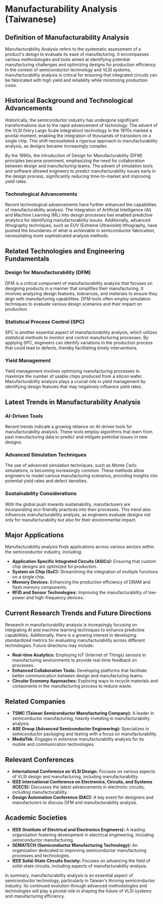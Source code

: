 # Manufacturability Analysis (Taiwanese)

## Definition of Manufacturability Analysis

Manufacturability Analysis refers to the systematic assessment of a product's design to evaluate its ease of manufacturing. It encompasses various methodologies and tools aimed at identifying potential manufacturing challenges and optimizing designs for production efficiency. In the context of semiconductor technology and VLSI systems, manufacturability analysis is critical for ensuring that integrated circuits can be fabricated with high yield and reliability while minimizing production costs.

## Historical Background and Technological Advancements

Historically, the semiconductor industry has undergone significant transformations due to the rapid advancement of technology. The advent of the VLSI (Very Large Scale Integration) technology in the 1970s marked a pivotal moment, enabling the integration of thousands of transistors on a single chip. This shift necessitated a rigorous approach to manufacturability analysis, as designs became increasingly complex. 

By the 1990s, the introduction of Design for Manufacturability (DFM) principles became prominent, emphasizing the need for collaboration between design and manufacturing teams. The advent of simulation tools and software allowed engineers to predict manufacturability issues early in the design process, significantly reducing time-to-market and improving yield rates.

### Technological Advancements

Recent technological advancements have further enhanced the capabilities of manufacturability analysis. The integration of Artificial Intelligence (AI) and Machine Learning (ML) into design processes has enabled predictive analytics for identifying manufacturability issues. Additionally, advanced lithography techniques, such as EUV (Extreme Ultraviolet) lithography, have pushed the boundaries of what is achievable in semiconductor fabrication, necessitating more sophisticated analysis methods.

## Related Technologies and Engineering Fundamentals

### Design for Manufacturability (DFM)

DFM is a critical component of manufacturability analysis that focuses on designing products in a manner that simplifies their manufacturing. It involves analyzing design features, tolerances, and materials to ensure they align with manufacturing capabilities. DFM tools often employ simulation techniques to evaluate various design scenarios and their impact on production.

### Statistical Process Control (SPC)

SPC is another essential aspect of manufacturability analysis, which utilizes statistical methods to monitor and control manufacturing processes. By applying SPC, engineers can identify variations in the production process that could lead to defects, thereby facilitating timely interventions.

### Yield Management

Yield management involves optimizing manufacturing processes to maximize the number of usable chips produced from a silicon wafer. Manufacturability analysis plays a crucial role in yield management by identifying design features that may negatively influence yield rates.

## Latest Trends in Manufacturability Analysis

### AI-Driven Tools

Recent trends indicate a growing reliance on AI-driven tools for manufacturability analysis. These tools employ algorithms that learn from past manufacturing data to predict and mitigate potential issues in new designs.

### Advanced Simulation Techniques

The use of advanced simulation techniques, such as Monte Carlo simulations, is becoming increasingly common. These methods allow engineers to model various manufacturing scenarios, providing insights into potential yield rates and defect densities.

### Sustainability Considerations

With the global push towards sustainability, manufacturers are incorporating eco-friendly practices into their processes. This trend also influences manufacturability analysis, as engineers evaluate designs not only for manufacturability but also for their environmental impact.

## Major Applications

Manufacturability analysis finds applications across various sectors within the semiconductor industry, including:

- **Application Specific Integrated Circuits (ASICs):** Ensuring that custom chip designs are optimized for production.
- **System on Chip (SoC):** Streamlining the integration of multiple functions on a single chip.
- **Memory Devices:** Enhancing the production efficiency of DRAM and flash memory components.
- **RFID and Sensor Technologies:** Improving the manufacturability of low-power and high-frequency devices.

## Current Research Trends and Future Directions

Research in manufacturability analysis is increasingly focusing on integrating AI and machine learning techniques to enhance predictive capabilities. Additionally, there is a growing interest in developing standardized metrics for evaluating manufacturability across different technologies. Future directions may include:

- **Real-time Analytics:** Employing IoT (Internet of Things) sensors in manufacturing environments to provide real-time feedback on processes.
- **Enhanced Collaboration Tools:** Developing platforms that facilitate better communication between design and manufacturing teams.
- **Circular Economy Approaches:** Exploring ways to recycle materials and components in the manufacturing process to reduce waste.

## Related Companies

- **TSMC (Taiwan Semiconductor Manufacturing Company):** A leader in semiconductor manufacturing, heavily investing in manufacturability analysis.
- **ASE Group (Advanced Semiconductor Engineering):** Specializes in semiconductor packaging and testing with a focus on manufacturability.
- **MediaTek:** Engages in extensive manufacturability analysis for its mobile and communication technologies.

## Relevant Conferences

- **International Conference on VLSI Design:** Focuses on various aspects of VLSI design and manufacturing, including manufacturability.
- **IEEE International Conference on Electronics, Circuits, and Systems (ICECS):** Discusses the latest advancements in electronic circuits, including manufacturability.
- **Design Automation Conference (DAC):** A key event for designers and manufacturers to discuss DFM and manufacturability analysis.

## Academic Societies

- **IEEE (Institute of Electrical and Electronics Engineers):** A leading organization fostering development in electrical engineering, including semiconductor manufacturing.
- **SEMATECH (Semiconductor Manufacturing Technology):** An organization dedicated to improving semiconductor manufacturing processes and technologies.
- **IEEE Solid-State Circuits Society:** Focuses on advancing the field of solid-state circuits, including aspects of manufacturability analysis.

In summary, manufacturability analysis is an essential aspect of semiconductor technology, particularly in Taiwan's thriving semiconductor industry. Its continued evolution through advanced methodologies and technologies will play a pivotal role in shaping the future of VLSI systems and manufacturing efficiency.